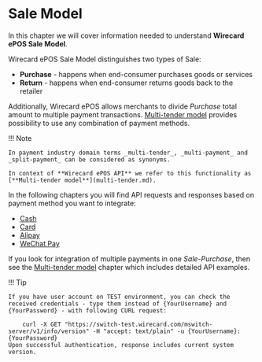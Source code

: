 # Sale Model

In this chapter we will cover information needed to understand **Wirecard ePOS Sale Model**.

Wirecard ePOS Sale Model distinguishes two types of Sale:

- **Purchase** - happens when end-consumer purchases goods or services
- **Return**   - happens when end-consumer returns goods back to the retailer

Additionally, Wirecard ePOS allows merchants to divide _Purchase_ total amount to multiple payment transactions. [Multi-tender model](multi-tender.md) provides possibility to use any combination of payment methods.

!!! Note
    
    In payment industry domain terms _multi-tender_, _multi-payment_ and _split-payment_ can be considered as synonyms.
    
    In context of **Wirecard ePOS API** we refer to this functionality as [**Multi-tender model**](multi-tender.md).
    
In the following chapters you will find API requests and responses based on payment method you want to integrate:

- [Cash](cash.md)
- [Card](card.md)
- [Alipay](alipay.md)
- [WeChat Pay](wechat.md)

If you look for integration of multiple payments in one _Sale-Purchase_, then see the [Multi-tender model](multi-tender.md) chapter which includes detailed API examples.

!!! Tip
    
    If you have user account on TEST environment, you can check the received credentials - type them instead of {YourUsername} and {YourPassword} - with following CURL request: 
    
        curl -X GET "https://switch-test.wirecard.com/mswitch-server/v1/info/version" -H "accept: text/plain" -u {YourUsername}:{YourPassword}
    Upon successful authentication, response includes current system version.
